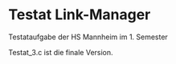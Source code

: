 # Testat Link-Manager
Testataufgabe der HS Mannheim im 1. Semester

Testat_3.c ist die finale Version.
